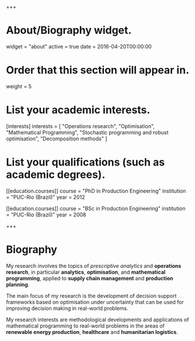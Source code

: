 +++
# About/Biography widget.
widget = "about"
active = true
date = 2016-04-20T00:00:00

# Order that this section will appear in.
weight = 5

# List your academic interests.
[interests]
  interests = [
    "Operations research",
    "Optimisation",
    "Mathematical Programming",
    "Stochastic programming and robust optimisation",
    "Decomposition methods"
  ]

# List your qualifications (such as academic degrees).
[[education.courses]]
  course = "PhD in Production Engineering"
  institution = "PUC-Rio (Brazil)"
  year = 2012

[[education.courses]]
  course = "BSc in Production Engineering"
  institution = "PUC-Rio (Brazil)"
  year = 2008
 
+++

# Biography

My research involves the topics of *prescriptive analytics* and **operations research**, in particular **analytics**, **optimisation**, and **mathematical programming**, applied to **supply chain management** and **production planning**.

The main focus of my research is the development of decision support frameworks based on optimisation under uncertainty that can be used for improving decision making in real-world problems.

My research interests are methodological developments and applications of mathematical programming to real-world problems in the areas of **renewable energy production**, **healthcare** and **humanitarian logistics**.
